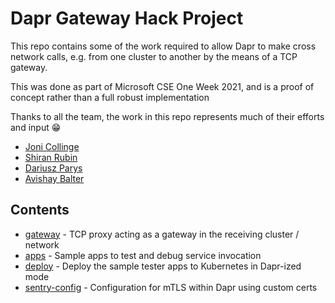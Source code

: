 # Dapr Gateway Hack Project

This repo contains some of the work required to allow Dapr to make cross network calls, e.g. from one cluster to another by the means of a TCP gateway.

This was done as part of Microsoft CSE One Week 2021, and is a proof of concept rather than a full robust implementation

Thanks to all the team, the work in this repo represents much of their efforts and input 😁

- [Joni Collinge](https://github.com/jjcollinge)
- [Shiran Rubin](https://github.com/shiranr)
- [Dariusz Parys](https://github.com/dariuszparys)
- [Avishay Balter](https://github.com/balteravishay)

## Contents

- [gateway](gateway/) - TCP proxy acting as a gateway in the receiving cluster / network
- [apps](apps/) - Sample apps to test and debug service invocation
- [deploy](deploy/) - Deploy the sample tester apps to Kubernetes in Dapr-ized mode
- [sentry-config](sentry-config/) - Configuration for mTLS within Dapr using custom certs
